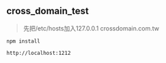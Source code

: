 ## cross_domain_test

> 先把/etc/hosts加入127.0.0.1 crossdomain.com.tw


    npm install
    
    http://localhost:1212

